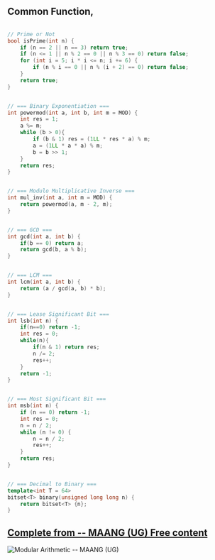 ## Common Function,

```cpp

// Prime or Not
bool isPrime(int n) {
    if (n == 2 || n == 3) return true;
    if (n <= 1 || n % 2 == 0 || n % 3 == 0) return false; 
    for (int i = 5; i * i <= n; i += 6) {
        if (n % i == 0 || n % (i + 2) == 0) return false;
    }
    return true;
}


// === Binary Exponentiation ===
int powermod(int a, int b, int m = MOD) {
    int res = 1;
    a %= m;
    while (b > 0){
        if (b & 1) res = (1LL * res * a) % m;
        a = (1LL * a * a) % m;
        b = b >> 1;
    }
    return res;
}


// === Modulo Multiplicative Inverse ===
int mul_inv(int a, int m = MOD) {
    return powermod(a, m - 2, m);
}


// === GCD ===
int gcd(int a, int b) {
    if(b == 0) return a;
    return gcd(b, a % b);
}


// === LCM ===
int lcm(int a, int b) {
    return (a / gcd(a, b) * b);
}


// === Lease Significant Bit ===
int lsb(int n) {
    if(n==0) return -1;
    int res = 0;
    while(n){
        if(n & 1) return res;
        n /= 2;
        res++;
    }
    return -1;
}


// === Most Significant Bit ===
int msb(int n) {
    if (n == 0) return -1;
    int res = 0;
    n = n / 2;
    while (n != 0) {
        n = n / 2;
        res++;
    }
    return res;
}


// === Decimal to Binary ===
template<int T = 64>
bitset<T> binary(unsigned long long n) {
    return bitset<T> {n};
}

```


## [Complete from -- MAANG (UG) Free content](https://maang.in/courses/Modular-Arithmetic-113?tab=chapters)

![Modular Arithmetic -- MAANG (UG)](https://d3pdqc0wehtytt.cloudfront.net/courses/579be0b5-90de-41dc-a426-15b8ddcd8257.png)


